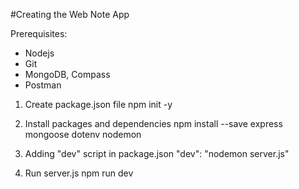 #Creating the Web Note App

Prerequisites:
- Nodejs
- Git
- MongoDB, Compass
- Postman

1. Create package.json file
npm init -y

2. Install packages and dependencies
npm install --save express mongoose dotenv nodemon

3. Adding "dev" script in package.json
"dev": "nodemon server.js" 

4. Run  server.js
npm run dev